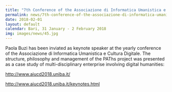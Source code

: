 ```yaml
---
title: "7th Conference of the Associazione di Informatica Umanistica e Culture Digitali: \"Cultural Heritage in the Digital Age. Memory, Humanities and Technologies\""
permalink: news/7th-conference-of-the-associazione-di-informatica-umanistica-e-culture-digitali-cultural-heritage-in-the-digital-age-memory-humanities-and-technologies
date: 2018-02-01
layout: default
calendar: Bari, 31 January - 2 February 2018
img: images/news/45.jpg
---
```


Paola Buzi has been inviated as keynote speaker at the yearly conference of the Associazione di Informatica Umanistica e Cultura Digitale. The structure, philosophy and management of the PAThs project was presented as a case study of multi-disciplinary enterprise involving digital humanities:

<a href="http://www.aiucd2018.uniba.it/">http://www.aiucd2018.uniba.it/</a>

<a href="http://www.aiucd2018.uniba.it/keynotes.html">http://www.aiucd2018.uniba.it/keynotes.html</a>
